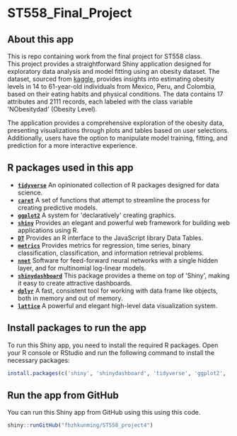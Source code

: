 
# ST558_Final_Project

## About this app
This is repo containing work from the final project for ST558 class.  
This project provides a straightforward Shiny application designed for exploratory data analysis and model fitting using an obesity dataset. The dataset, sourced from [kaggle](https://www.kaggle.com/datasets/aravindpcoder/obesity-or-cvd-risk-classifyregressorcluster), provides insights into estimating obesity levels in 14 to 61-year-old individuals from Mexico, Peru, and Colombia, based on their eating habits and physical conditions. The data contains 17 attributes and 2111 records, each labeled with the class variable 'NObesitydad' (Obesity Level).   

The application provides a comprehensive exploration of the obesity data, presenting visualizations through plots and tables based on user selections. Additionally, users have the option to manipulate model training, fitting, and prediction for a more interactive experience.  

## R packages used in this app  

+ [**`tidyverse`**](https://www.tidyverse.org/) An opinionated collection of R packages designed for data science.  
+ [**`caret`**](https://cran.r-project.org/web/packages/caret/) A set of functions that attempt to streamline the process for creating predictive models. 
+ [**`ggplot2`**](https://cran.r-project.org/web/packages/ggplot2/index.html) A system for 'declaratively' creating graphics.
+ [**`shiny`**](https://cran.r-project.org/web/packages/shiny/index.html) Provides an elegant and powerful web framework for building web applications using R.  
+ [**`DT`**](https://rstudio.github.io/DT/) Provides an R interface to the JavaScript library Data Tables.  
+ [**`metrics`**](https://cran.r-project.org/web/packages/Metrics/index.html)  Provides metrics for regression, time series, binary classification, classification, and information retrieval problems.  
+ [**`nnet`**](https://cran.r-project.org/web/packages/nnet/index.html) Software for feed-forward neural networks with a single hidden layer, and for multinomial log-linear models.  
+ [**`shinydashboard`**](https://cran.r-project.org/web/packages/shinydashboard/index.html) This package provides a theme on top of 'Shiny', making it easy to create attractive dashboards.  
+ [**`dplyr`**](https://cran.r-project.org/web/packages/dplyr/index.html) A fast, consistent tool for working with data frame like objects, both in memory and out of memory.
+ [**`lattice`**](https://cran.r-project.org/web/packages/lattice/index.html) A powerful and elegant high-level data visualization system.  

## Install packages to run the app  
To run this Shiny app, you need to install the required R packages. Open your R console or RStudio and run the following command to install the necessary packages:  
```R
install.packages(c('shiny', 'shinydashboard', 'tidyverse', 'ggplot2', 'caret', 'DT', 'metrics', 'nnet', 'dplyr', 'lattice'))
```
## Run the app from GitHub
You can run this Shiny app from GitHub using this using this code.
```R
shiny::runGitHub("fhzhkunming/ST558_project4")
```
